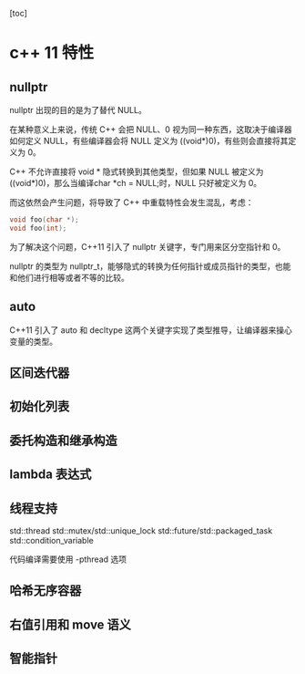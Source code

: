 <!--
 * @Author : Hu Jingbo
 * @Date   : 2021-11-29
-->

[toc]

# c++ 11 特性

## nullptr

nullptr 出现的目的是为了替代 NULL。

在某种意义上来说，传统 C++ 会把 NULL、0 视为同一种东西，这取决于编译器如何定义 NULL，有些编译器会将 NULL 定义为 ((void*)0)，有些则会直接将其定义为 0。

C++ 不允许直接将 void * 隐式转换到其他类型，但如果 NULL 被定义为 ((void*)0)，那么当编译char *ch = NULL;时，NULL 只好被定义为 0。

而这依然会产生问题，将导致了 C++ 中重载特性会发生混乱，考虑：

```cpp
void foo(char *);
void foo(int);
```

为了解决这个问题，C++11 引入了 nullptr 关键字，专门用来区分空指针和 0。

nullptr 的类型为 nullptr_t，能够隐式的转换为任何指针或成员指针的类型，也能和他们进行相等或者不等的比较。

## auto

C++11 引入了 auto 和 decltype 这两个关键字实现了类型推导，让编译器来操心变量的类型。

## 区间迭代器

## 初始化列表

## 委托构造和继承构造

## lambda 表达式

## 线程支持

std::thread
std::mutex/std::unique_lock
std::future/std::packaged_task
std::condition_variable

代码编译需要使用 -pthread 选项

## 哈希无序容器

## 右值引用和 move 语义

## 智能指针